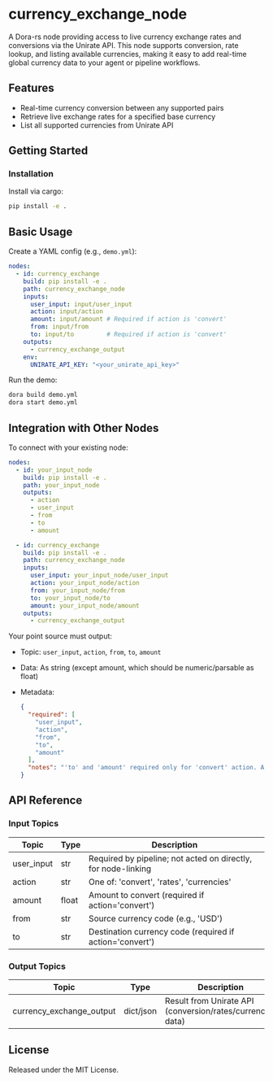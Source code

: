 # currency_exchange_node

A Dora-rs node providing access to live currency exchange rates and conversions via the Unirate API. This node supports conversion, rate lookup, and listing available currencies, making it easy to add real-time global currency data to your agent or pipeline workflows.

## Features
- Real-time currency conversion between any supported pairs
- Retrieve live exchange rates for a specified base currency
- List all supported currencies from Unirate API

## Getting Started

### Installation
Install via cargo:
```bash
pip install -e .
```

## Basic Usage

Create a YAML config (e.g., `demo.yml`):

```yaml
nodes:
  - id: currency_exchange
    build: pip install -e .
    path: currency_exchange_node
    inputs:
      user_input: input/user_input
      action: input/action
      amount: input/amount # Required if action is 'convert'
      from: input/from
      to: input/to         # Required if action is 'convert'
    outputs:
      - currency_exchange_output
    env:
      UNIRATE_API_KEY: "<your_unirate_api_key>"
```

Run the demo:

```bash
dora build demo.yml
dora start demo.yml
```

## Integration with Other Nodes

To connect with your existing node:

```yaml
nodes:
  - id: your_input_node
    build: pip install -e .
    path: your_input_node
    outputs:
      - action
      - user_input
      - from
      - to
      - amount

  - id: currency_exchange
    build: pip install -e .
    path: currency_exchange_node
    inputs:
      user_input: your_input_node/user_input
      action: your_input_node/action
      from: your_input_node/from
      to: your_input_node/to
      amount: your_input_node/amount
    outputs:
      - currency_exchange_output
```

Your point source must output:

* Topic: `user_input`, `action`, `from`, `to`, `amount`
* Data: As string (except amount, which should be numeric/parsable as float)
* Metadata:

  ```json
  {
    "required": [
      "user_input",
      "action",
      "from",
      "to",
      "amount"
    ],
    "notes": "'to' and 'amount' required only for 'convert' action. All fields are strings except 'amount'."
  }
  ```

## API Reference

### Input Topics

| Topic        | Type   | Description                                                           |
| ------------| ------ | --------------------------------------------------------------------- |
| user_input   | str    | Required by pipeline; not acted on directly, for node-linking         |
| action       | str    | One of: 'convert', 'rates', 'currencies'                              |
| amount       | float  | Amount to convert (required if action='convert')                      |
| from         | str    | Source currency code (e.g., 'USD')                                    |
| to           | str    | Destination currency code (required if action='convert')              |

### Output Topics

| Topic                     | Type      | Description                                                |
| ------------------------- | --------- | ---------------------------------------------------------- |
| currency_exchange_output  | dict/json | Result from Unirate API (conversion/rates/currencies data) |


## License

Released under the MIT License.
